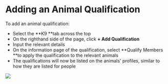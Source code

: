 # Adding an Animal Qualification

To add an animal qualification: 

* Select the **K9 **tab across the top
* On the righthand side of the page, click **+ Add Qualification**
* Input the relevant details
* On the information page of the qualification, select **Qualify Members **to apply the qualification to the relevant animals
* The qualifications will now be listed on the animals' profiles, similar to how they are listed for people

![](<../../.gitbook/assets/adding an animal qualification.gif>)
